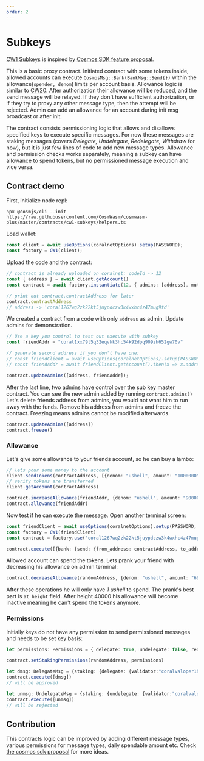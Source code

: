 ```yaml
---
order: 2
---
```


# Subkeys

[CW1 Subkeys](https://github.com/CosmWasm/cosmwasm-plus/tree/master/contracts/cw1-subkeys)
is inspired by [Cosmos SDK feature proposal](https://forum.cosmos.network/t/proposal-adding-subkey-feature-to-cosmos-sdk-and-apply-it-to-the-hub/2358).

This is a basic proxy contract. Initiated contract with some tokens inside,
allowed accounts can execute `CosmosMsg::Bank(BankMsg::Send{})` within the
allowance(`spender, denom`) limits per account basis. Allowance logic is similar
to [CW20](../cw20). After authorization their allowance will be reduced, and
the send message will be relayed. If they don't have sufficient authorization,
or if they try to proxy any other message type, then the attempt will be rejected.
Admin can add an allowance for an account during init msg broadcast or after
init.

The contract consists permissioning logic that allows and disallows specified keys to execute
specific messages. For now these messages are staking messages (covers _Delegate, Undelegate, Redelegate, Withdraw_ for now),
but it is just few lines of code to add new message types. Allowance and permission checks works separately, meaning a subkey can have allowance to spend tokens,
but no permissioned message execution and vice versa.

## Contract demo

First, initialize node repl:

```shell script
npx @cosmjs/cli --init  https://raw.githubusercontent.com/CosmWasm/cosmwasm-plus/master/contracts/cw1-subkeys/helpers.ts
```

Load wallet:

```ts
const client = await useOptions(coralnetOptions).setup(PASSWORD);
const factory = CW1(client);
```

Upload the code and the contract:

```ts
// contract is already uploaded on coralnet: codeId -> 12
const { address } = await client.getAccount()
const contract = await factory.instantiate(12, { admins: [address], mutable: true}, "My Gift to a Friend")

// print out contract.contractAddress for later
contract.contractAddress
// address -> 'coral1267wq2zk22kt5juypdczw3k4wxhc4z47mug9fd'
```

We created a contract from a code with only `address` as admin. Update admins
for demonstration.

```ts
// Use a key you control to test out execute with subkey
const friendAddr = "coral1xx79l5q32eqvkk3hc54k92dpq909zh652gw70v"

// generate second address if you don't have one:
// const friendClient = await useOptions(coralnetOptions).setup(PASSWORD, KEY_FILE);
// const friendAddr = await friendClient.getAccount().then(x => x.address);

contract.updateAdmins([address, friendAddr]);
```

After the last line, two admins have control over the sub key master contract.
You can see the new admin added by running `contract.admins()`
Let's delete friends address from admins, you would not want him to
run away with the funds. Remove his address from admins and freeze the contract.
Freezing means admins cannot be modified afterwards.

```ts
contract.updateAdmins([address])
contract.freeze()
```

### Allowance

Let's give some allowance to your friends account, so he can buy a lambo:

```ts
// lets pour some money to the account
client.sendTokens(contractAddress, [{denom: "ushell", amount: "1000000"}])
// verify tokens are transferred
client.getAccount(contractAddress)

contract.increaseAllowance(friendAddr, {denom: "ushell", amount: "90000"})
contract.allowance(friendAddr)
```

Now test if he can execute the message. Open another terminal screen:

```ts
const friendClient = await useOptions(coralnetOptions).setup(PASSWORD, KEY_FILE);
const factory = CW1(friendClient)
const contract = factory.use('coral1267wq2zk22kt5juypdczw3k4wxhc4z47mug9fd')

contract.execute([{bank: {send: {from_address: contractAddress, to_address: address, amount: [{denom: "ushell", amount: "20000"}]}}}])
```

Allowed account can spend the tokens. Lets prank your friend with decreasing
his allowance on admin terminal:

```ts
contract.decreaseAllowance(randomAddress, {denom: "ushell", amount: "69999"}, { at_height: { height: 40000}})
```

After these operations he will only have _1 ushell_ to spend. The prank's
best part is `at_height` field. After height 40000 his allowance will become
inactive meaning he can't spend the tokens anymore.

### Permissions

Initially keys do not have any permission to send permissioned messages and needs to be set key basis:

```ts
let permissions: Permissions = { delegate: true, undelegate: false, redelegate: true, withdraw: true}

contract.setStakingPermissions(randomAddress, permissions)

let dmsg: DelegateMsg = {staking: {delegate: {validator:"coralvaloper1hf50trj7plz2sd8cmcvn7c8ruh3tjhc2uch4gp", amount:{denom:"ureef",amount:"999"}}}}
contract.execute([dmsg])
// will be approved

let unmsg: UndelegateMsg = {staking: {undelegate: {validator:"coralvaloper1hf50trj7plz2sd8cmcvn7c8ruh3tjhc2uch4gp", amount:{denom:"ureef",amount:"999"}}}}
contract.execute([unmsg])
// will be rejected

```

## Contribution

This contracts logic can be improved by adding different message types,
various permissions for message types, daily spendable amount etc. Check
[the cosmos sdk proposal](https://forum.cosmos.network/t/proposal-adding-subkey-feature-to-cosmos-sdk-and-apply-it-to-the-hub/2358) for
more ideas.

